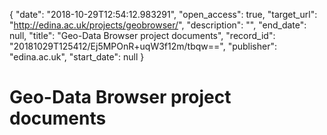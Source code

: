 {
  "date": "2018-10-29T12:54:12.983291", 
  "open_access": true, 
  "target_url": "http://edina.ac.uk/projects/geobrowser/", 
  "description": "", 
  "end_date": null, 
  "title": "Geo-Data Browser project documents", 
  "record_id": "20181029T125412/Ej5MPOnR+uqW3f12m/tbqw==", 
  "publisher": "edina.ac.uk", 
  "start_date": null
}

# Geo-Data Browser project documents

